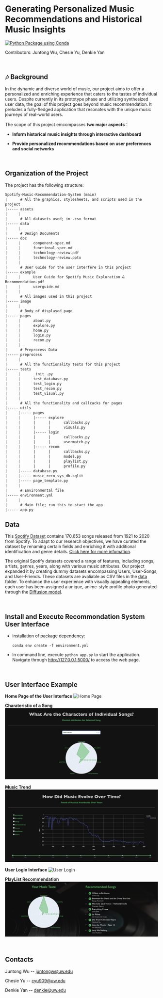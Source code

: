 # Generating Personalized Music Recommendations and Historical Music Insights

[![Python Package using Conda](https://github.com/CSE583-Fall2023-Project/Spotify-Music-Recommendation-System/actions/workflows/python-package-conda.yml/badge.svg)](https://github.com/CSE583-Fall2023-Project/Spotify-Music-Recommendation-System/actions/workflows/python-package-conda.yml)

Contributors: Juntong Wu, Chesie Yu, Denkie Yan

<br>

## 🎶 Background

In the dynamic and diverse world of music, our project aims to offer a personalized and enriching experience that caters to the tastes of individual users.  Despite currently in its prototype phase and utilizing synthesized user data, the goal of this project goes beyond music recommendation. It preludes a fully-fledged application that resonates with the unique music journeys of real-world users.  

The scope of this project emcompasses **two major aspects**：

- **Inform historical music insights through interactive dashboard**

- **Provide personalized recommendations based on user preferences and social networks**  

<br>

## Organization of the Project 

The project has the following structure:
```
Spotify-Music-Recommendation-System (main)
|      # All the graphics, stylesheets, and scripts used in the project
|----- assets
|     |
|      # All datasets used; in .csv format 
|----- data
|     |  
|      # Design Documents
|----- doc
|     |      component-spec.md
|     |      functional-spec.md
|     |      technology-review.pdf
|     |      technology-review.pptx
|     | 
|      # User Guide for the user interfere in this project
|----- example
|     |      User Guide for Spotify Music Exploration & Recommendation.pdf
|     |      userguide.md
|     | 
|      # All images used in this project
|----- image
|     |
|      # Body of displayed page 
|----- pages
|     |      about.py
|     |      explore.py
|     |      home.py
|     |      login.py
|     |      recom.py
|     |
|      # Preprocess Data 
|----- preprocess
|     |
|      # All the functionality tests for this project
|----- tests
|     |      _init_.py
|     |      test_database.py
|     |      test_login.py
|     |      test_recom.py
|     |      test_visual.py
|     |
|      # All the functionality and callcacks for pages
|----- utils
|     |----- pages
|     |      |----- explore
|     |      |      |      callbacks.py
|     |      |      |      visuals.py
|     |      |----- login
|     |      |      |      callbacks.py
|     |      |      |      usermatch.py
|     |      |----- recom
|     |      |      |      callbacks.py
|     |      |      |      model.py
|     |      |      |      playlist.py
|     |      |      |      profile.py
|     |----- database.py
|     |----- music_reco_sys_db.sqlit
|     |----- page_template.py
|     |
|      # Environmental file
|----- environment.yml
|     |
|      # Main file; run this to start the app
|----- app.py
```

## Data

This [Spotify Dataset](https://www.kaggle.com/datasets/vatsalmavani/spotify-dataset/code) contains 170,653 songs released from 1921 to 2020 from Spotify. To adapt to our research objectives, we have curated the dataset by renaming certain fields and enriching it with additional identification and genre details. [Click here for more infomation](https://github.com/CSE583-Fall2023-Project/Spotify-Music-Recommendation-System/blob/main/doc/functional-spec.md). 


The original Spotify datasets covered a range of features, including songs, artists, genres, years, along with various music attributes. Our project expanded it by creating dummy datasets encompassing Users, User-Songs, and User-Friends. These datasets are avaliable as CSV files in the [data](https://github.com/CSE583-Fall2023-Project/Spotify-Music-Recommendation-System/tree/main/data) folder. To enhance the user experience with visually appealing elements, each user has been assigned a unique, anime-style profile photo generated through the [Diffusion model](https://huggingface.co/docs/diffusers/index).

<br>

## Install and Execute Recommondation System User Interface
- Installation of package dependency: 

    ```conda env create -f environment.yml```

- In command line, execute ```python app.py``` to start the application. Navigate through http://127.0.0.1:5000/ to access the web page.

<br>

## User Interface Example

**Home Page of the User Interface**
![Home Page](https://github.com/CSE583-Fall2023-Project/Spotify-Music-Recommendation-System/blob/main/image/01-landing.png)

**Charateristic of a Song**
![Characteristic of a Song](https://github.com/CSE583-Fall2023-Project/Spotify-Music-Recommendation-System/blob/main/image/03-explore-radar.png)

**Music Trend**
![Trend of Music](https://github.com/CSE583-Fall2023-Project/Spotify-Music-Recommendation-System/blob/main/image/03-explore-trend.png)

**User Login Interface**
![User Login](https://github.com/CSE583-Fall2023-Project/Spotify-Music-Recommendation-System/blob/main/image/04-login.png)

**PlayList Recommendation**
![Playlist Recommendation](https://github.com/CSE583-Fall2023-Project/Spotify-Music-Recommendation-System/blob/main/image/05-recom.png)

<br>

## Contacts
Juntong Wu -- juntongw@uw.edu

Chesie Yu -- cyu909@uw.edu

Denkie Yan -- denkie@uw.edu

<br>